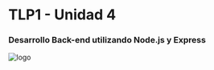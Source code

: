 # TLP1 - Unidad 4
### Desarrollo Back-end utilizando Node.js y Express

![logo](https://miro.medium.com/v2/resize:fit:1400/1*f7ztMaMM0etsFHpEfkdiwA.png)